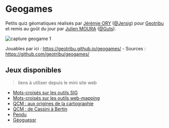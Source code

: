 # Geogames

Petits quiz géomatiques réalisés par [Jérémie ORY](https://twitter.com/Jersig/) ([@Jersig](https://github.com/jersig)) pour [Geotribu](https://static.geotribu.fr/) et remis au goût du jour par [Julien MOURA](https://twitter.com/geojulien/) ([@Guts](https://github.com/guts/)).

![capture geogame 1](https://cdn.geotribu.fr/img/geogames/geogame1_capture.png "Aperçu du premier geogame de Geotribu")

Jouables par ici : <https://geotribu.github.io/geogames/> - Sources : <https://github.com/geotribu/geogames/>

## Jeux disponibles

> liens à utiliser depuis le mini site web

- [Mots-croisés sur les outils SIG](premier_jeu)
- [Mots-croisés sur les outils web-mapping](deuxieme_jeu)
- [QCM : aux origines de la cartographie](troisieme_jeu)
- [QCM : de Cassini à Bertin](quatrieme_jeu)
- [Pendu](cinquieme_jeu)
- [Géoguessr](sixieme_jeu)
